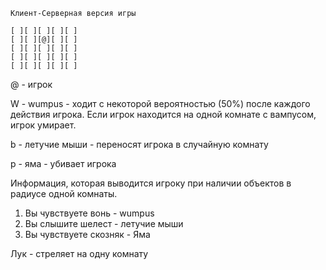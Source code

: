 ```
Клиент-Серверная версия игры

[ ][ ][ ][ ][ ]
[ ][ ][@][ ][ ]
[ ][ ][ ][ ][ ]
[ ][ ][ ][ ][ ]
[ ][ ][ ][ ][ ]
```
@ - игрок

W - wumpus - ходит с некоторой вероятностью (50%) после каждого действия игрока.
Если игрок находится на одной комнате с вампусом, игрок умирает.

b - летучие мыши - переносят игрока в случайную комнату

p - яма - убивает игрока

Информация, которая выводится игроку при наличии объектов в радиусе одной комнаты.
1) Вы чувствуете вонь - wumpus
2) Вы слышите шелест - летучие мыши
3) Вы чувствуете скозняк - Яма

Лук - стреляет на одну комнату

